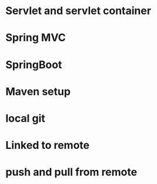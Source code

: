 
# Servlet and servlet container
# Spring MVC
# SpringBoot
# Maven setup
# local git
# Linked to remote
# push and pull from remote